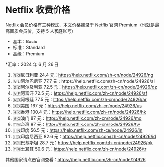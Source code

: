 # Netflix 收费价格

Netflix 会员价格有三种模式，本文价格摘录于 Netflix 官网 Premium（也就是最高画质会员价，支持 5 人家庭账号）
- 基本：Basic
- 标准：Standard
- 高级：Premium

*汇率：2024 年 6 月 26 日

1. 🇳🇬尼日利亚 24.4 元：https://help.netflix.com/zh-cn/node/24926/ng
2. 🇦🇱阿尔巴尼亚 77.7 元：https://help.netflix.com/zh-cn/node/24926/al
3. 🇩🇿阿尔及利亚 72.5 元：https://help.netflix.com/zh-cn/node/24926/dz
4. 🇦🇫阿富汗 72.5 元：https://help.netflix.com/zh-cn/node/24926/af
5. 🇦🇷阿根廷 77.5 元：https://help.netflix.com/zh-cn/node/24926/ar
6. 🇺🇸美国 167 元：https://help.netflix.com/zh-cn/node/24926/us
7. 🇭🇰香港 100.4 元：https://help.netflix.com/zh-cn/node/24926/hk
8. 🇲🇴澳门 87 元：https://help.netflix.com/zh-cn/node/24926/mo
9. 🇹🇼台湾 87 元：https://help.netflix.com/zh-cn/node/24926/tw
10. 🇮🇳印度 56.5 元：https://help.netflix.com/zh-cn/node/24926/in
11. 🇮🇩印度尼西亚 82.6 元：https://help.netflix.com/zh-cn/node/24926/id
12. 🇵🇰巴基斯坦 28.7 元：https://help.netflix.com/zh-cn/node/24926/pk
13. 🇹🇷土耳其 50.6 元：https://help.netflix.com/zh-cn/node/24926/tr

其他国家请点击官网查看：https://help.netflix.com/zh-cn/node/24926